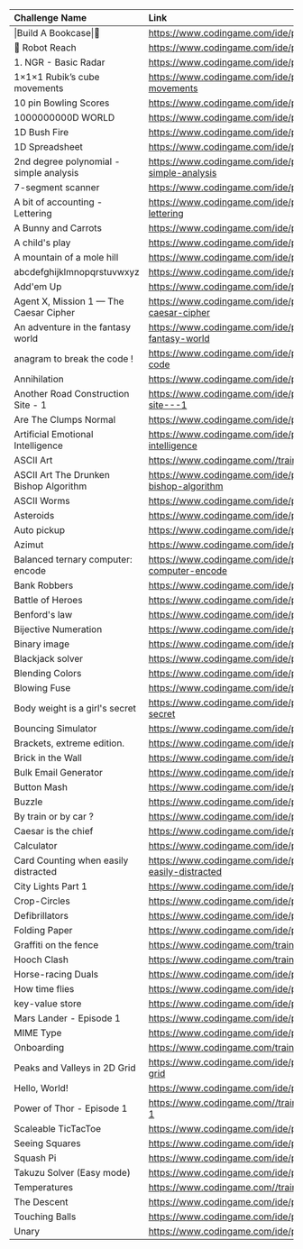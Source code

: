 | Challenge Name                          | Link                                                                         |
|:----------------------------------------|:-----------------------------------------------------------------------------|
| \|Build A Bookcase\|🔨                  | https://www.codingame.com/ide/puzzle/build-a-bookcase                        |
| 🤖 Robot Reach                          | https://www.codingame.com/ide/puzzle/robot-reach                             |
| 1. NGR - Basic Radar                    | https://www.codingame.com/ide/puzzle/1--ngr---basic-radar                    |
| 1×1×1 Rubik’s cube movements            | https://www.codingame.com/ide/puzzle/111-rubiks-cube-movements               |
| 10 pin Bowling Scores                   | https://www.codingame.com/ide/puzzle/10-pin-bowling-scores                   |
| 1000000000D WORLD                       | https://www.codingame.com/ide/puzzle/1000000000d-world                       |
| 1D Bush Fire                            | https://www.codingame.com/ide/puzzle/1d-bush-fire                            |
| 1D Spreadsheet                          | https://www.codingame.com/ide/puzzle/1d-spreadsheet                          |
| 2nd degree polynomial - simple analysis | https://www.codingame.com/ide/puzzle/2nd-degree-polynomial---simple-analysis |
| 7-segment scanner                       | https://www.codingame.com/ide/puzzle/7-segment-scanner                       |
| A bit of accounting - Lettering         | https://www.codingame.com/ide/puzzle/a-bit-of-accounting---lettering         |
| A Bunny and Carrots                     | https://www.codingame.com/ide/puzzle/a-bunny-and-carrots                     |
| A child's play                          | https://www.codingame.com/ide/puzzle/a-childs-play                           |
| A mountain of a mole hill               | https://www.codingame.com/ide/puzzle/a-mountain-of-a-mole-hill               |
| abcdefghijklmnopqrstuvwxyz              | https://www.codingame.com/ide/puzzle/abcdefghijklmnopqrstuvwxyz              |
| Add'em Up                               | https://www.codingame.com/ide/puzzle/addem-up                                |
| Agent X, Mission 1 — The Caesar Cipher  | https://www.codingame.com/ide/puzzle/agent-x-mission-1-the-caesar-cipher     |
| An adventure in the fantasy world       | https://www.codingame.com/ide/puzzle/an-adventure-in-the-fantasy-world       |
| anagram to break the code !             | https://www.codingame.com/ide/puzzle/anagram-to-break-the-code               |
| Annihilation                            | https://www.codingame.com/ide/puzzle/annihilation                            |
| Another Road Construction Site - 1      | https://www.codingame.com/ide/puzzle/another-road-construction-site---1      |
| Are The Clumps Normal                   | https://www.codingame.com/ide/puzzle/are-the-clumps-normal                   |
| Artificial Emotional Intelligence       | https://www.codingame.com/ide/puzzle/artificial-emotional-intelligence       |
| ASCII Art                               | https://www.codingame.com//training/easy/ascii-art                           |
| ASCII Art The Drunken Bishop Algorithm  | https://www.codingame.com/ide/puzzle/ascii-art-the-drunken-bishop-algorithm  |
| ASCII Worms                             | https://www.codingame.com/ide/puzzle/ascii-worms                             |
| Asteroids                               | https://www.codingame.com/ide/puzzle/asteroids                               |
| Auto pickup                             | https://www.codingame.com/ide/puzzle/auto-pickup                             |
| Azimut                                  | https://www.codingame.com/ide/puzzle/azimut                                  |
| Balanced ternary computer: encode       | https://www.codingame.com/ide/puzzle/balanced-ternary-computer-encode        |
| Bank Robbers                            | https://www.codingame.com/ide/puzzle/bank-robbers                            |
| Battle of Heroes                        | https://www.codingame.com/ide/puzzle/battle-of-heroes                        |
| Benford's law                           | https://www.codingame.com/ide/puzzle/benfords-law                            |
| Bijective Numeration                    | https://www.codingame.com/ide/puzzle/bijective-numeration                    |
| Binary image                            | https://www.codingame.com/ide/puzzle/binary-image                            |
| Blackjack solver                        | https://www.codingame.com/ide/puzzle/blackjack-solver                        |
| Blending Colors                         | https://www.codingame.com/ide/puzzle/blending-colors                         |
| Blowing Fuse                            | https://www.codingame.com/ide/puzzle/blowing-fuse                            |
| Body weight is a girl's secret          | https://www.codingame.com/ide/puzzle/body-weight-is-a-girls-secret           |
| Bouncing Simulator                      | https://www.codingame.com/ide/puzzle/bouncing-simulator                      |
| Brackets, extreme edition.              | https://www.codingame.com/ide/puzzle/brackets-extreme-edition                |
| Brick in the Wall                       | https://www.codingame.com/ide/puzzle/brick-in-the-wall                       |
| Bulk Email Generator                    | https://www.codingame.com/ide/puzzle/bulk-email-generator                    |
| Button Mash                             | https://www.codingame.com/ide/puzzle/button-mash                             |
| Buzzle                                  | https://www.codingame.com/ide/puzzle/buzzle                                  |
| By train or by car ?                    | https://www.codingame.com/ide/puzzle/by-train-or-by-car                      |
| Caesar is the chief                     | https://www.codingame.com/ide/puzzle/caesar-is-the-chief                     |
| Calculator                              | https://www.codingame.com/ide/puzzle/calculator                              |
| Card Counting when easily distracted    | https://www.codingame.com/ide/puzzle/card-counting-when-easily-distracted    |
| City Lights Part 1                      | https://www.codingame.com/ide/puzzle/city-lights-part-1                      |
| Crop-Circles                            | https://www.codingame.com/ide/puzzle/crop-circles                            |
| Defibrillators                          | https://www.codingame.com/ide/puzzle/defibrillators                          |
| Folding Paper                           | https://www.codingame.com/ide/puzzle/folding-paper                           |
| Graffiti on the fence                   | https://www.codingame.com/training/easy/graffiti-on-the-fence                |
| Hooch Clash                             | https://www.codingame.com/training/easy/hooch-clash                          |
| Horse-racing Duals                      | https://www.codingame.com/ide/puzzle/horse-racing-duals                      |
| How time flies                          | https://www.codingame.com/ide/puzzle/how-time-flies                          |
| key-value store                         | https://www.codingame.com/ide/puzzle/key-value-store                         |
| Mars Lander - Episode 1                 | https://www.codingame.com/ide/puzzle/mars-lander-episode-1                   |
| MIME Type                               | https://www.codingame.com/ide/puzzle/mime-type                               |
| Onboarding                              | https://www.codingame.com/training/easy/onboarding                           |
| Peaks and Valleys in 2D Grid            | https://www.codingame.com/ide/puzzle/peaks-and-valleys-in-2d-grid            |
| Hello, World!                           | https://www.codingame.com/ide/puzzle/hello-world                             |
| Power of Thor - Episode 1               | https://www.codingame.com//training/easy/power-of-thor-episode-1             |
| Scaleable TicTacToe                     | https://www.codingame.com/ide/puzzle/scaleable-tictactoe                     |
| Seeing Squares                          | https://www.codingame.com/ide/puzzle/seeing-squares                          |
| Squash Pi                               | https://www.codingame.com/ide/puzzle/squash-pi                               |
| Takuzu Solver (Easy mode)               | https://www.codingame.com/ide/puzzle/takuzu-solver-easy-mode                 |
| Temperatures                            | https://www.codingame.com//training/easy/temperatures                        |
| The Descent                             | https://www.codingame.com/ide/puzzle/the-descent                             |
| Touching Balls                          | https://www.codingame.com/ide/puzzle/touching-balls                          |
| Unary                                   | https://www.codingame.com/ide/puzzle/unary                                   |
